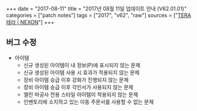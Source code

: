 +++
date = "2017-08-11"
title = "2017년 08월 11일 업데이트 안내 (V62.01.01)"
categories = ["patch notes"]
tags = ["2017", "v62", "raw"]
sources = ["[TERA 테라 | NEXON](http://tera.nexon.com/news/update/view.aspx?n4articlesn=292)"]
+++

## 버그 수정

- 아이템
  - 신규 생성된 아이템이 내 정보(P)에 표시되지 않는 문제
  - 신규 생성된 아이템 사용 시 효과가 적용되지 않는 문제
  - 장비 아이템 승급 이후 강화가 진행되지 않는 문제
  - 장비 아이템 승급 이후 각인서가 사용되지 않는 문제
  - 엘린 마공사 전용 스타일 아이템이 착용되지 않는 문제
  - 인벤토리에 소지하고 있는 이동 주문서를 사용할 수 없는 문제
